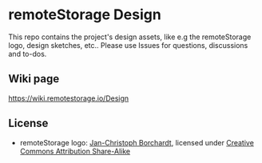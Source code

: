 # remoteStorage Design

This repo contains the project's design assets, like e.g the remoteStorage
logo, design sketches, etc.. Please use Issues for questions, discussions and
to-dos.

## Wiki page

https://wiki.remotestorage.io/Design

## License

* remoteStorage logo: [Jan-Christoph Borchardt](http://jancborchardt.net), licensed under [Creative Commons Attribution Share-Alike](https://creativecommons.org/licenses/by-sa/4.0/)
